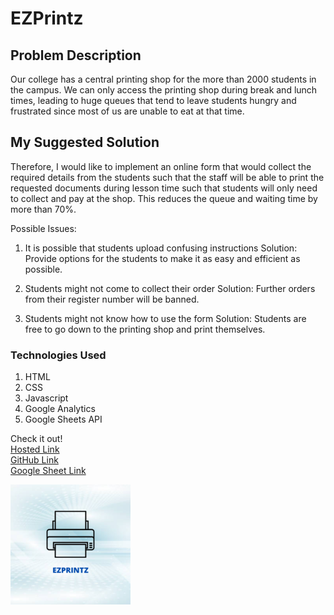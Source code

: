 # EZPrintz

## Problem Description
Our college has a central printing shop for the more than 2000 students in the campus. We can only access the printing shop during break and lunch times, leading to huge queues that tend to leave students hungry and frustrated since most of us are unable to eat at that time. 

## My Suggested Solution
Therefore, I would like to implement an online form that would collect the required details from the students such that the staff will be able to print the requested documents during lesson time such that students will only need to collect and pay at the shop. This reduces the queue and waiting time by more than 70%. 

Possible Issues:

1. It is possible that students upload confusing instructions
    Solution: Provide options for the students to make it as easy and efficient as possible.

2. Students might not come to collect their order
    Solution: Further orders from their register number will be banned.

3. Students might not know how to use the form
    Solution: Students are free to go down to the printing shop and print themselves.

### Technologies Used
1) HTML
2) CSS
3) Javascript
4) Google Analytics
5) Google Sheets API

Check it out!
<br>
[Hosted Link](https://blesson-tomy.github.io/EZPrintz/)
<br>
[GitHub Link](https://github.com/Blesson-Tomy/EZPrintz)
<br>
[Google Sheet Link](https://docs.google.com/spreadsheets/d/1GgLk66kl3mJ4DtH-YiEgbnjcX6bbKOc4yYjiHkzgOz8/edit?usp=sharing)


<img src="Images/logo.png">


